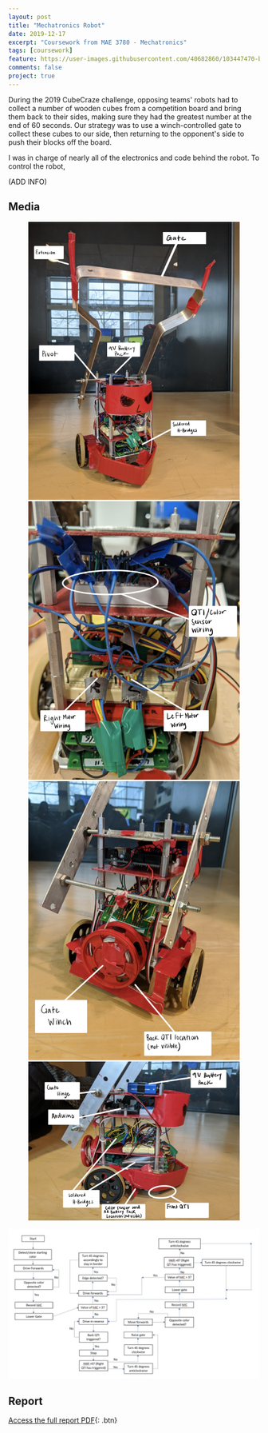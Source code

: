 ```yaml
---
layout: post
title: "Mechatronics Robot"
date: 2019-12-17
excerpt: "Coursework from MAE 3780 - Mechatronics"
tags: [coursework]
feature: https://user-images.githubusercontent.com/40682860/103447470-b658b800-4c59-11eb-89d8-ac01760d7504.png
comments: false
project: true
---
```


During the 2019 CubeCraze challenge, opposing teams' robots had to collect a number of wooden cubes from a competition board and bring them back to their sides, making sure they had the greatest number at the end of 60 seconds. Our strategy was to use a winch-controlled gate to collect these cubes to our side, then returning to the opponent's side to push their blocks off the board. 

I was in charge of nearly all of the electronics and code behind the robot. To control the robot, 

(ADD INFO)

## Media

<figure class="half">
    <a href="/assets/img/3780/front.png"><img src="/assets/img/3780/front.png"></a>
    <a href="/assets/img/3780/rear.png"><img src="/assets/img/3780/rear.png"></a>
    <a href="/assets/img/3780/winch.png"><img src="/assets/img/3780/winch.png"></a>
    <a href="/assets/img/3780/side.png"><img src="/assets/img/3780/side.png"></a>
</figure>

![Strategy](/assets/img/3780/3780strategy.jpg)

## Report
      
[Access the full report PDF](/pdfs/3780.pdf){: .btn}
